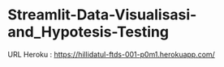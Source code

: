 # Streamlit-Data-Visualisasi-and_Hypotesis-Testing

URL Heroku : https://hillidatul-ftds-001-p0m1.herokuapp.com/

